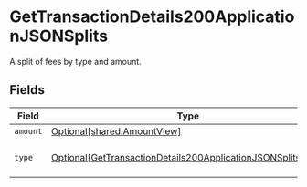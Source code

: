 # GetTransactionDetails200ApplicationJSONSplits

A split of fees by type and amount.


## Fields

| Field                                                                                                                                       | Type                                                                                                                                        | Required                                                                                                                                    | Description                                                                                                                                 | Example                                                                                                                                     |
| ------------------------------------------------------------------------------------------------------------------------------------------- | ------------------------------------------------------------------------------------------------------------------------------------------- | ------------------------------------------------------------------------------------------------------------------------------------------- | ------------------------------------------------------------------------------------------------------------------------------------------- | ------------------------------------------------------------------------------------------------------------------------------------------- |
| `amount`                                                                                                                                    | [Optional[shared.AmountView]](../../models/shared/amountview.md)                                                                            | :heavy_minus_sign:                                                                                                                          | N/A                                                                                                                                         |                                                                                                                                             |
| `type`                                                                                                                                      | [Optional[GetTransactionDetails200ApplicationJSONSplitsType]](../../models/operations/gettransactiondetails200applicationjsonsplitstype.md) | :heavy_minus_sign:                                                                                                                          | **Nullable** for Transactions Details.<br/>                                                                                                 | processing_fee                                                                                                                              |